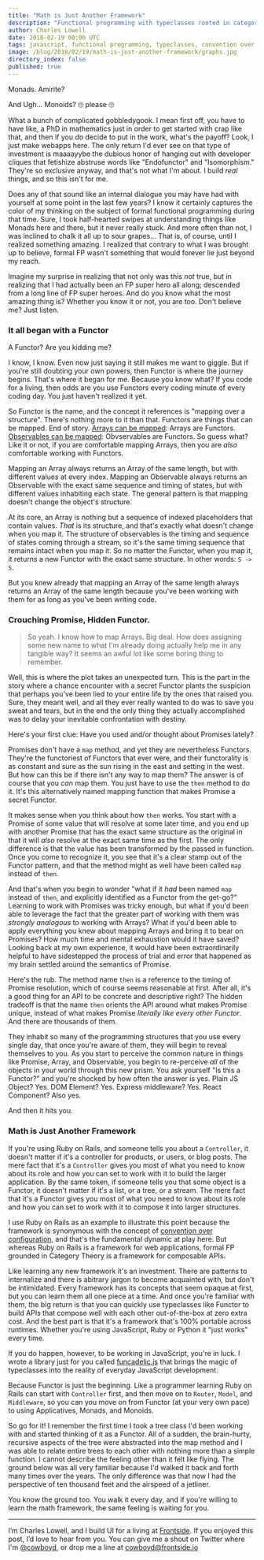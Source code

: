 ```yaml
---
title: "Math is Just Another Framework"
description: "Functional programming with typeclasses rooted in category theory may seem like some esoteric practice reserved for the truly pointy-haired. But guess what? You do it every day."
author: Charles Lowell
date: 2018-02-19 00:00 UTC
tags: javascript, functional programming, typeclasses, convention over configuration
image: /blog/2018/02/19/math-is-just-another-framework/graphs.jpg
directory_index: false
published: true
---
```


<p>Monads. Amirite?</p>
<p style="clear: both"/>
<p style="clear:both;">And Ugh... Monoids? 🙄 please 🙄</p>

What a bunch of complicated gobbledygook. I mean first off, you have
to have like, a PhD in mathematics just in order to get started with
crap like that, and then if you _do_ decide to put in the work, what's
the payoff? Look, I just make webapps here. The only return I'd
ever see on that type of investment is maaaayybe the dubious honor of
hanging out with developer cliques that fetishize abstruse words like
"Endofunctor" and "Isomorphism." They're so exclusive anyway, and
that's not what I'm about. I build _real_ things, and so this isn't
for me.

Does any of that sound like an internal dialogue you may have had with
yourself at some point in the last few years? I know it certainly
captures the color of my thinking on the subject of formal functional
programming during that time. Sure, I took half-hearted swipes at
understanding things like Monads here and there, but it never really
stuck. And more often than not, I was inclined to chalk it all up to
sour grapes... That is, of course, until I realized something
amazing. I realized that contrary to what I was brought up to believe,
formal FP wasn't something that would forever lie just beyond my
reach.

Imagine my surprise in realizing that not only was this _not_ true, but in
realizing that I had actually been an FP super hero all along;
descended from a long line of FP super heroes. And do you know what
the most amazing thing is? Whether you know it or not, you are
too. Don't believe me? Just listen.

### It all began with a Functor

A Functor? Are you kidding me?

I know, I know. Even now just saying it still makes me want to
giggle. But if you're still doubting your own powers, then Functor
is where the journey begins. That's where it began for me. Because you
know what? If you code for a living, then odds are you use Functors
every coding minute of every coding day. You just haven't realized it
yet.

So Functor is the name, and the concept it references is
"mapping over a structure". There's nothing more to it than that. Functors are things
that can be mapped. End of story. [Arrays can be mapped][1]: Arrays
are Functors. [Observables can be mapped][2]: Obvservables are
Functors. So guess what? Like it or not, if you are comfortable mapping Arrays,
then you are _also_ comfortable working with Functors.

Mapping an Array always returns an Array of the same length, but with
different values at every index. Mapping an Observable always
returns an Observable with the exact same sequence and timing of
states, but with different values inhabiting each state. The general
pattern is that mapping doesn't change the object's structure.

At its core, an Array is nothing but a sequence of indexed placeholders
that contain values. _That_ is its structure, and that's exactly what
doesn't change when you map it. The structure of observables is the timing
and sequence of states coming through a stream, so it's the same
timing sequence that remains intact when you map it. So no matter the
Functor, when you map it, it returns a new Functor with the exact same
structure. In other words:  `S -> S`.

But you knew already that mapping an Array of the same length always
returns an Array of the same length because you've been working with
them for as long as you've been writing code.

### Crouching Promise, Hidden Functor.

> So yeah. I know how to map Arrays. Big deal. How does assigning some
> new name to what I'm already doing actually help me in any
> tangible way? It seems an awful lot like some boring thing to
> remember.

Well, this is where the plot takes an unexpected turn. This is the part
in the story where a chance encounter with a secret Functor plants the
suspicion that perhaps you've been lied to your entire life by the
ones that raised you. Sure, they meant well, and all they ever really
wanted to do was to save you sweat and tears, but in the end the only
thing they actually accomplished was to delay your inevitable
confrontation with destiny.

Here's your first clue: Have you used and/or thought about Promises
lately?

Promises don't have a `map` method, and yet they are nevertheless
Functors. They're the functoriest of Functors that ever were, and
their functorality is as constant and sure as the sun rising in the
east and setting in the west. But how can this be if there isn't any
way to map them? The answer is of course that you _can_ map them. You
just have to use the `then` method to do it. It's this alternatively
named mapping function that makes Promise a secret Functor.

It makes sense when you think about how `then` works. You start with a
Promise of some value that will resolve at some later time, and you
end up with another Promise that has the exact same structure as the
original in that it will _also_ resolve at the exact same time as the
first. The only difference is that the value has been transformed by
the passed in function. Once you come to recognize it, you see that
it's a clear stamp out of the Functor pattern, and that the method
might as well have been called `map` instead of `then`.

And that's when you begin to wonder "what if it _had_ been named `map`
instead of `then`, and explicitly identified as a Functor from the
get-go?" Learning to work with Promises was tricky enough, but what if
you'd been able to leverage the fact that the greater part of working
with them was _strongly analogous_ to working with Arrays? What if
you'd been able to apply everything you knew about mapping Arrays and
bring it to bear on Promises? How much time and mental exhaustion
would it have saved? Looking back at my own experience, it would have
been extraordinarily helpful to have sidestepped the process of trial
and error that happened as my brain settled around the semantics of
Promise.

Here's the rub. The method name `then` is a reference to the timing of
Promise resolution, which of course seems reasonable at first. After
all, it's a good thing for an API to be concrete and descriptive
right? The hidden tradeoff is that the name `then` orients the
API around what makes Promise unique, instead of what makes Promise
_literally like every other Functor_. And there are thousands of
them.

They inhabit so many of the programming structures that
you use every single day, that once you're aware of them, they will
begin to reveal themselves to you. As you start to perceive the common
nature in things like Promise, Array, and Observable, you begin to
re-perceive _all_ of the objects in your world through this new prism. You ask
yourself "Is this a Functor?" and you're shocked by how often
the answer is yes. Plain JS Object? Yes. DOM Element? Yes. Express
middleware? Yes. React Component? Also yes.

And then it hits you.

### Math is Just Another Framework

If you're using Ruby on Rails, and someone tells you about a
`Controller`, it doesn't matter if it's a controller for products, or
users, or blog posts. The mere fact that it's a `Controller` gives you
most of what you need to know about its role and how you can set to
work with it to build the larger application. By the same token, if
someone tells you that some object is a Functor, it doesn't matter if
it's a list, or a tree, or a stream. The mere fact that it's a Functor
gives you most of what you need to know about its role and how you can
set to work with it to compose it into larger structures.

I use Ruby on Rails as an example to illustrate this point because the
framework is synonymous with the concept of [convention over
configuration][5], and that's the fundamental dynamic at play here. But
whereas Ruby on Rails is a framework for web applications, formal FP
grounded in Category Theory is a framework for composable APIs.

Like learning any new framework it's an investment. There are patterns
to internalize and there is abitrary jargon to become acquainted with, but
don't be intimidated. Every framework has its concepts that
seem opaque at first, but you can learn them all one piece at a
time. And once you're familiar with them, the big return is that you
can quickly use typeclasses like Functor to build APIs that compose
well with each other out-of-the-box at zero extra cost. And the best
part is that it's a framework that's 100% portable across
runtimes. Whether you're using JavaScript, Ruby or Python it "just
works" every time.

If you do happen, however, to be working in JavaScript, you're in
luck. I wrote a library just for you called [funcadelic.js][3] that
brings the magic of typeclasses into the reality of everyday JavaScript
development.

Because Functor is just the beginning. Like a programmer
learning Ruby on Rails can start with `Controller` first, and then
move on to `Router`, `Model`, and `Middleware`, so you can you move on
from Functor (at your very own pace) to using Applicatives, Monads, and
Monoids.

So go for it! I remember the first time I took a tree class I'd been
working with and started thinking of it as a Functor. All of a sudden,
the brain-hurty, recursive aspects of the tree were abstracted into
the map method and I was able to relate entire trees to each other
with nothing more than a simple function. I cannot describe the feeling other than
it felt like flying. The ground below was all very familiar because I'd
walked it back and forth many times over the years. The only
difference was that now I had the perspective of ten thousand feet and
the airspeed of a jetliner.

You know the ground too. You walk it every day, and if you're willing
to learn the math framework, the same feeling is waiting for you.

<hr/>

I’m Charles Lowell, and I build UI for a living at [Frontside][6]. If
you enjoyed this post, I’d love to hear from you. You can give me a
shout on Twitter where I'm [@cowboyd][4], or drop me a line at
[cowboyd@frontside.io][7]

[1]: http://127.0.0.1:59477/Dash/wbiryrnu/developer.mozilla.org/en-US/docs/Web/JavaScript/Reference/Global_objects/Array/map.html
[2]: http://reactivex.io/rxjs/class/es6/Observable.js~Observable.html#instance-method-map
[3]: https://github.com/cowboyd/funcadelic.js
[4]: https://twitter.com/cowboyd
[5]: http://rubyonrails.org/doctrine/#convention-over-configuration
[6]: https://frontside.io
[7]: mailto:cowboyd@frontside.io

